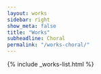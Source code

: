 ```yaml
---
layout: works
sidebar: right
show_meta: false
title: "Works"
subheadline: Choral
permalink: "/works-choral/"
---
```


{% include _works-list.html %}